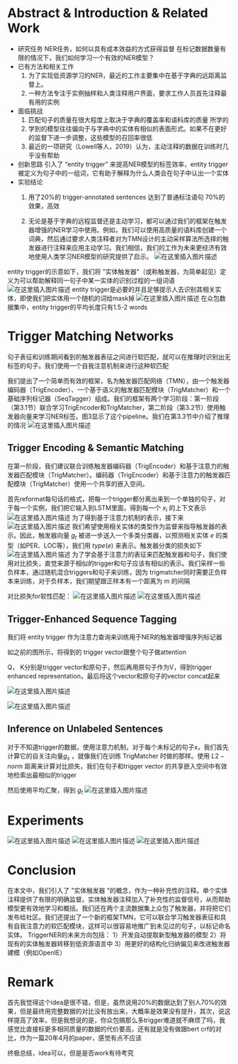 # Abstract & Introduction & Related Work
- 研究任务
NER任务，如何以具有成本效益的方式获得监督
在标记数据数量有限的情况下，我们如何学习一个有效的NER模型？
- 已有方法和相关工作
	1. 为了实现低资源学习的NER，最近的工作主要集中在基于字典的远距离监督上。
	2.  一种方法专注于实例抽样和人类注释用户界面，要求工作人员首先注释最有用的实例
- 面临挑战
	1. 匹配句子的质量在很大程度上取决于字典的覆盖率和语料库的质量
所学的
	2. 学到的模型往往偏向于与字典中的实体有相似的表面形式。如果不在更好的监督下进一步调整，这些模型的召回率很低
	3. 最近的一项研究（Lowell等人，2019）认为，主动注释的数据在训练时几乎没有帮助
- 创新思路
引入了 “entity trigger” 来提高NER模型的标签效率，entity trigger 被定义为句子中的一组词，它有助于解释为什么人类会在句子中认出一个实体
- 实验结论
	1. 用了20%的 trigger-annotated sentences 达到了普通标注语句 70%的效果，高效

	2. 无论是基于字典的远程监督还是主动学习，都可以通过我们的框架在触发器增强的NER学习中使用。例如，我们可以使用高质量的语料库创建一个词典，然后通过要求人类注释者对为TMN设计的主动采样算法所选择的触发器进行注释来应用主动学习。我们相信，我们的工作为未来更经济有效地使用人类学习NER模型的研究提供了启示。
![在这里插入图片描述](https://img-blog.csdnimg.cn/ab834e3a6c05400c9f07159c3a516f52.png?x-oss-process=image/watermark,type_d3F5LXplbmhlaQ,shadow_50,text_Q1NETiBA54ix552h6KeJ55qEUmFraQ==,size_12,color_FFFFFF,t_70,g_se,x_16)


entity trigger的示意如下，我们将 "实体触发器"（或称触发器，为简单起见）定义为可以帮助解释同一句子中某一实体的识别过程的一组词语
![在这里插入图片描述](https://img-blog.csdnimg.cn/e96e3b98692c4dc7abd3d881a5d67efa.png?x-oss-process=image/watermark,type_d3F5LXplbmhlaQ,shadow_50,text_Q1NETiBA54ix552h6KeJ55qEUmFraQ==,size_13,color_FFFFFF,t_70,g_se,x_16)
entity trigger是必要的并且足够提示人去识别其相关实体，即使我们把实体用一个随机的词给mask掉
![在这里插入图片描述](https://img-blog.csdnimg.cn/7d10fedb61d446e9bf2ec1017797d109.png?x-oss-process=image/watermark,type_d3F5LXplbmhlaQ,shadow_50,text_Q1NETiBA54ix552h6KeJ55qEUmFraQ==,size_20,color_FFFFFF,t_70,g_se,x_16)
在众包数据集中，entity trigger的平均长度只有1.5-2 words
#  Trigger Matching Networks
句子表征和训练期间看到的触发器表征之间进行软匹配，就可以在推理时识别出无标签的句子。我们使用一个自我注意机制来进行这种软匹配

我们提出了一个简单而有效的框架，名为触发器匹配网络（TMN），由一个触发器编码器（TrigEncoder）、一个基于语义的触发器匹配模块（TrigMatcher）和一个基础序列标记器（SeqTagger）组成。我们的框架有两个学习阶段：第一阶段（第3.1节）联合学习TrigEncoder和TrigMatcher，第二阶段（第3.2节）使用触发器向量来学习NER标签。图3显示了这个pipeline。我们在第3.3节中介绍了推理的情况
![在这里插入图片描述](https://img-blog.csdnimg.cn/5895a504ef6846a6a28c2e33f70fa909.png?x-oss-process=image/watermark,type_d3F5LXplbmhlaQ,shadow_50,text_Q1NETiBA54ix552h6KeJ55qEUmFraQ==,size_20,color_FFFFFF,t_70,g_se,x_16)
## Trigger Encoding & Semantic Matching
在第一阶段，我们建议联合训练触发器编码器（TrigEncoder）和基于注意力的触发器匹配模块（TrigMatcher）。编码器（TrigEncoder）和基于注意力的触发器匹配模块（TrigMatcher）使用一个共享的嵌入空间。

首先reformat每句话的格式，把每一个trigger都分离出来到一个单独的句子，对于每一个实例，我们把它输入到LSTM里面，得到每一个 $x_i$ 的上下文表示
![在这里插入图片描述](https://img-blog.csdnimg.cn/7d2fde4d3fe54a62b49ea32f55798c6e.png)
为了得到基于注意力机制的表示，接下来
![在这里插入图片描述](https://img-blog.csdnimg.cn/16a0bfd82d124d2d9c38b2501e549f2e.png)
我们希望使用相关实体的类型作为监督来指导触发器的表示。因此，触发器向量 $g_t$ 被进一步送入一个多类分类器，以预测相关实体 $e$ 的类型（如PER、LOC等），我们用 $type(e)$ 来表示。触发器分类的损失如下
![在这里插入图片描述](https://img-blog.csdnimg.cn/b4a6f1833b4a47adb5fdc813ce90e06f.png)
为了学会基于注意力的表征来匹配触发器和句子，我们使用对比损失，直觉来源于相似的trigger和句子应该有相似的表示。我们采样一些负样本，通过随机混合triggers和句子来训练，因为 trigmatcher同时需要正负样本来训练，对于负样本，我们期望跟正样本有一个距离为 m 的间隔

对比损失for软性匹配：
![在这里插入图片描述](https://img-blog.csdnimg.cn/1b6e246f21fa44b28d2fe6cfd01e6e12.png)
![在这里插入图片描述](https://img-blog.csdnimg.cn/23b3f49cbdec41d9b4c65bd523d9f971.png)
## Trigger-Enhanced Sequence Tagging
我们将 entity trigger 作为注意力查询来训练用于NER的触发器增强序列标记器

如之前的图所示，将得到的 trigger vector跟整个句子做attention

Q， K分别是trigger vector和原句子，然后再用原句子作为V，得到trigger enhanced representation，最后将这个vector和原句子的vector concat起来

![在这里插入图片描述](https://img-blog.csdnimg.cn/adc96ba6809f40f5b203fb3e1ee69e05.png)

![在这里插入图片描述](https://img-blog.csdnimg.cn/f022502454d74bdca8600477a5fb2ab5.png?x-oss-process=image/watermark,type_d3F5LXplbmhlaQ,shadow_50,text_Q1NETiBA54ix552h6KeJ55qEUmFraQ==,size_14,color_FFFFFF,t_70,g_se,x_16)
##  Inference on Unlabeled Sentences
对于不知道trigger的数据，使用注意力机制，对于每个未标记的句子x，我们首先计算它的自关注向量$g_s$ ，就像我们在训练 TrigMatcher 时做的那样。使用 $L2-norm$ 距离来计算对比损失，我们在句子和trigger vector 的共享嵌入空间中有效地检索出最相似的trigger

然后使用平均汇聚，得到 $g_t$
![在这里插入图片描述](https://img-blog.csdnimg.cn/50456893e22d43caa343662403abba6f.png?x-oss-process=image/watermark,type_d3F5LXplbmhlaQ,shadow_50,text_Q1NETiBA54ix552h6KeJ55qEUmFraQ==,size_20,color_FFFFFF,t_70,g_se,x_16)
# Experiments
![在这里插入图片描述](https://img-blog.csdnimg.cn/61420f0b7ae144d99918aea22289b3fb.png?x-oss-process=image/watermark,type_d3F5LXplbmhlaQ,shadow_50,text_Q1NETiBA54ix552h6KeJ55qEUmFraQ==,size_20,color_FFFFFF,t_70,g_se,x_16)
![在这里插入图片描述](https://img-blog.csdnimg.cn/96290a7131af4d71ba689f9346c27dce.png?x-oss-process=image/watermark,type_d3F5LXplbmhlaQ,shadow_50,text_Q1NETiBA54ix552h6KeJ55qEUmFraQ==,size_20,color_FFFFFF,t_70,g_se,x_16)
![在这里插入图片描述](https://img-blog.csdnimg.cn/8c7574704f3a4b00b39642f1e815b978.png?x-oss-process=image/watermark,type_d3F5LXplbmhlaQ,shadow_50,text_Q1NETiBA54ix552h6KeJ55qEUmFraQ==,size_15,color_FFFFFF,t_70,g_se,x_16)
# Conclusion
在本文中，我们引入了 "实体触发器 "的概念，作为一种补充性的注释。单个实体注释提供了有限的明确监督。实体触发器注释加入了补充性的监督信号，从而帮助模型更有效地学习和概括。我们还在两个主流数据集上众包了触发器，并将把它们发布给社区。我们还提出了一个新的框架TMN，它可以联合学习触发器表征和具有自我注意力的软匹配模块，这样可以很容易地推广到未见过的句子，以标记命名实体。
TriggerNER的未来方向包括：
1）开发自动提取新型触发器的模型
2）将现有的实体触发器转移到低资源语言中
3）用更好的结构化归纳偏见来改进触发器建模（例如OpenIE）

# Remark
首先我觉得这个idea是很不错，但是，虽然说用20%的数据达到了别人70%的效果，但是最终用完整数据的对比没有放出来，大概率是效果没有提升，其次，说这样提高了效率，但是我想说的是，你众包搞那么多trigger难道就不麻烦了吗，我感觉比直接标更多相同质量的数据的代价要高，还有就是没有做跟bert crf的对比，作为一篇20年4月的paper，感觉有点不应该

终极总结，idea可以，但是是否work有待考究